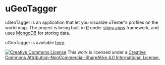 # uGeoTagger
uGeoTagger is an application that let you visualize uTester's profiles on the world map.
The project is being built in [R](https://www.r-project.org) under [shiny apps](https://www.shinyapps.io) framework, and uses [MongoDB](https://www.mongodb.com) for storing data.

uGeoTagger is available [here](http://apps.alessiobenedetti.com/shiny/uGeoTagger/).

<a rel="license" href="http://creativecommons.org/licenses/by-nc-sa/4.0/"><img alt="Creative Commons License" style="border-width:0" src="https://i.creativecommons.org/l/by-nc-sa/4.0/80x15.png" /></a> This work is licensed under a <a rel="license" href="http://creativecommons.org/licenses/by-nc-sa/4.0/">Creative Commons Attribution-NonCommercial-ShareAlike 4.0 International License.</a>
